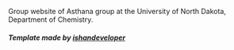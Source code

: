 Group website of Asthana group at the University of North Dakota, Department of
Chemistry.

##### Template made by <a href="https://github.com/ishandeveloper">ishandeveloper</a>

